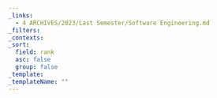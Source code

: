```yaml
---
_links:
  - 4 ARCHIVES/2023/Last Semester/Software Engineering.md
_filters: 
_contexts: 
_sort:
  field: rank
  asc: false
  group: false
_template: 
_templateName: ""
---
```

